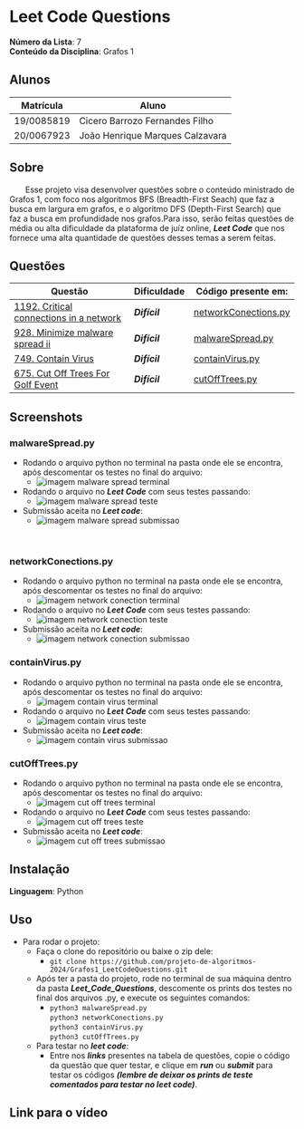 <!-- **!! Atenção: Renomeie o seu repositório para (Tema)_(NomeDoProjeto). !!** 

Temas:
 - Grafos1
 - Grafos2
 - PD
 - D&C
 - Greed
 - Final 
 
 **!! *Não coloque os nomes dos alunos no título do repositório*. Exemplo de título correto: Grafos2_Labirinto-do-Minotauro !!**
 
 (Apague essa seção) -->

# Leet Code Questions

**Número da Lista**: 7<br>
**Conteúdo da Disciplina**: Grafos 1<br>

## Alunos
|Matrícula | Aluno |
| -- | -- |
| 19/0085819  |  Cicero Barrozo Fernandes Filho |
| 20/0067923  |  João Henrique Marques Calzavara |

## Sobre 
&emsp;&emsp;Esse projeto visa desenvolver questões sobre o conteúdo ministrado de Grafos 1, com foco nos algoritmos BFS (Breadth-First Seach) que faz a busca em largura em grafos, e o algoritmo DFS (Depth-First Search) que faz a busca em profundidade nos grafos.Para isso, serão feitas questões de média ou alta dificuldade da plataforma de juíz online, ***Leet Code*** que nos fornece uma alta quantidade de questões desses temas a serem feitas.

## Questões

|Questão | Dificuldade | Código presente em:|
| -- | -- | -- |
| [1192. Critical connections in a network](https://leetcode.com/problems/critical-connections-in-a-network/description/)  |  ***Difícil*** | [networkConections.py](Leet_Code_Questions/networkConections.py) |
|  [928. Minimize malware spread ii](https://leetcode.com/problems/minimize-malware-spread-ii/description/) |  ***Difícil*** | [malwareSpread.py](Leet_Code_Questions/malwareSpread.py)|
|  [749. Contain Virus](https://leetcode.com/problems/contain-virus/description/) |  ***Difícil*** | [containVirus.py](Leet_Code_Questions/containVirus.py)|
|  [675. Cut Off Trees For Golf Event](https://leetcode.com/problems/cut-off-trees-for-golf-event/description/) |  ***Difícil*** | [cutOffTrees.py](Leet_Code_Questions/cutOffTrees.py)|

## Screenshots
<!-- Adicione 3 ou mais screenshots do projeto em funcionamento. -->
### malwareSpread.py
- Rodando o arquivo python no terminal na pasta onde ele se encontra, após descomentar os testes no final do arquivo:
    - ![imagem malware spread terminal](assets/malwareSpreadTerminal.png)
- Rodando o arquivo no ***Leet Code*** com seus testes passando:
    - ![imagem malware spread teste](assets/testeMalwareSpread.png)
- Submissão aceita no ***Leet code***:
    - ![imagem malware spread submissao](assets/submissaoMalwareSpread.png)
<br>


### networkConections.py
- Rodando o arquivo python no terminal na pasta onde ele se encontra, após descomentar os testes no final do arquivo:
    - ![imagem network conection terminal](assets/networkConectionTerminal.png)
- Rodando o arquivo no ***Leet Code*** com seus testes passando:
    - ![imagem network conection teste](assets/testeNetworkConection.png)
- Submissão aceita no ***Leet code***:
    - ![imagem network conection submissao](assets/submissaoNetworkConection.png)

### containVirus.py
- Rodando o arquivo python no terminal na pasta onde ele se encontra, após descomentar os testes no final do arquivo:
    - ![imagem contain virus terminal](assets/containVirusTerminal.png)
- Rodando o arquivo no ***Leet Code*** com seus testes passando:
    - ![imagem contain virus teste](assets/testeContainVirus.png)
- Submissão aceita no ***Leet code***:
    - ![imagem contain virus submissao](assets/submissaoContainVirus.png)

### cutOffTrees.py
- Rodando o arquivo python no terminal na pasta onde ele se encontra, após descomentar os testes no final do arquivo:
    - ![imagem cut off trees terminal](assets/cutOffTreesTerminal.png)
- Rodando o arquivo no ***Leet Code*** com seus testes passando:
    - ![imagem cut off trees teste](assets/testeCutOffTrees.png)
- Submissão aceita no ***Leet code***:
    - ![imagem cut off trees submissao](assets/submissaoCutOffTrees.png)

## Instalação
**Linguagem**: Python<br>
<!-- **Framework**: (caso exista)<br>
Descreva os pré-requisitos para rodar o seu projeto e os comandos necessários. -->

## Uso 
<!-- Explique como usar seu projeto caso haja algum passo a passo após o comando de execução. -->
- Para rodar o projeto:
    - Faça o clone do repositório ou baixe o zip dele:
        - ```git clone https://github.com/projeto-de-algoritmos-2024/Grafos1_LeetCodeQuestions.git ```
    - Após ter a pasta do projeto, rode no terminal de sua máquina dentro da pasta ***Leet_Code_Questions***,  descomente os prints dos testes no final dos arquivos .py, e execute os seguintes comandos:
        - ```python3 malwareSpread.py ```<br>
          ```python3 networkConections.py ```<br>
          ```python3 containVirus.py``` <br>
          ```python3 cutOffTrees.py```
    - Para testar no ***leet code***:
        - Entre nos ***links*** presentes na tabela de questões, copie o código da questão que quer testar, e clique em ***run*** ou ***submit*** para testar os códigos ***(lembre de deixar os prints de teste comentados para testar no leet code)***.

## Link para o vídeo 

<!-- Adicionar link para o vídeo -->